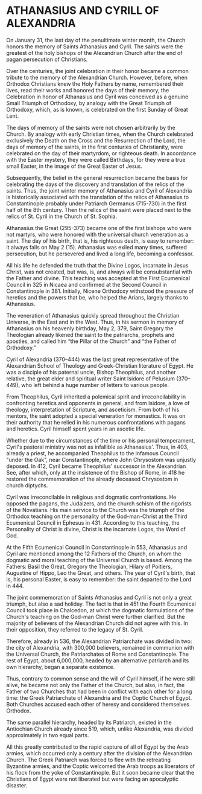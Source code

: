 # ATHANASIUS AND CYRILL OF ALEXANDRIA

On January 31, the last day of the penultimate winter month, the Church honors the memory of Saints Athanasius and Cyril. The saints were the greatest of the holy bishops of the Alexandrian Church after the end of pagan persecution of Christians.

Over the centuries, the joint celebration in their honor became a common tribute to the memory of the Alexandrian Church. However, before, when Orthodox Christians knew the Holy Fathers by name, remembered their lives, read their works and honored the days of their memory, the Celebration in honor of Athanasius and Cyril was conceived as a genuine Small Triumph of Orthodoxy, by analogy with the Great Triumph of Orthodoxy, which, as is known, is celebrated on the first Sunday of Great Lent.

The days of memory of the saints were not chosen arbitrarily by the Church. By analogy with early Christian times, when the Church celebrated exclusively the Death on the Cross and the Resurrection of the Lord, the days of memory of the saints, in the first centuries of Christianity, were celebrated on the day of their martyrdom, or righteous death. In accordance with the Easter mystery, they were called Birthdays, for they were a true small Easter, in the image of the Great Easter of Jesus.

Subsequently, the belief in the general resurrection became the basis for celebrating the days of the discovery and translation of the relics of the saints. Thus, the joint winter memory of Athanasius and Cyril of Alexandria is historically associated with the translation of the relics of Athanasius to Constantinople probably under Patriarch Germanus (715-730) in the first half of the 8th century. Then the relics of the saint were placed next to the relics of St. Cyril in the Church of St. Sophia.

Athanasius the Great (295-373) became one of the first bishops who were not martyrs, who were honored with the universal church veneration as a saint. The day of his birth, that is, his righteous death, is easy to remember: it always falls on May 2 (15). Athanasius was exiled many times, suffered persecution, but he persevered and lived a long life, becoming a confessor.

All his life he defended the truth that the Divine Logos, incarnate in Jesus Christ, was not created, but was, is, and always will be consubstantial with the Father and divine. This teaching was accepted at the First Ecumenical Council in 325 in Nicaea and confirmed at the Second Council in Constantinople in 381. Initially, Nicene Orthodoxy withstood the pressure of heretics and the powers that be, who helped the Arians, largely thanks to Athanasius.

The veneration of Athanasius quickly spread throughout the Christian Universe, in the East and in the West. Thus, in his sermon in memory of Athanasius on his heavenly birthday, May 2, 379, Saint Gregory the Theologian already likened the saint to the patriarchs, prophets and apostles, and called him “the Pillar of the Church” and “the Father of Orthodoxy.”

Cyril of Alexandria (370–444) was the last great representative of the Alexandrian School of Theology and Greek-Christian literature of Egypt. He was a disciple of his paternal uncle, Bishop Theophilus, and another relative, the great elder and spiritual writer Saint Isidore of Pelusium (370–449), who left behind a huge number of letters to various people.

From Theophilus, Cyril inherited a polemical spirit and irreconcilability in confronting heretics and opponents in general, and from Isidore, a love of theology, interpretation of Scripture, and asceticism. From both of his mentors, the saint adopted a special veneration for monastics. It was on their authority that he relied in his numerous confrontations with pagans and heretics. Cyril himself spent years in an ascetic life.

Whether due to the circumstances of the time or his personal temperament, Cyril's pastoral ministry was not as infallible as Athanasius'. Thus, in 403, already a priest, he accompanied Theophilus to the infamous Council "under the Oak", near Constantinople, where John Chrysostom was unjustly deposed. In 412, Cyril became Theophilus' successor in the Alexandrian See, after which, only at the insistence of the Bishop of Rome, in 418 he restored the commemoration of the already deceased Chrysostom in church diptychs.

Cyril was irreconcilable in religious and dogmatic confrontations. He opposed the pagans, the Judaizers, and the church schism of the rigorists of the Novatians. His main service to the Church was the triumph of the Orthodox teaching on the personality of the God-man-Christ at the Third Ecumenical Council in Ephesus in 431. According to this teaching, the Personality of Christ is divine, Christ is the incarnate Logos, the Word of God.

At the Fifth Ecumenical Council in Constantinople in 553, Athanasius and Cyril are mentioned among the 12 Fathers of the Church, on whom the dogmatic and moral teaching of the Universal Church is based. Among the Fathers: Basil the Great, Gregory the Theologian, Hilary of Poitiers, Augustine of Hippo, Leo the Great, and others. The year of Cyril's birth, that is, his personal Easter, is easy to remember: the saint departed to the Lord in 444.

The joint commemoration of Saints Athanasius and Cyril is not only a great triumph, but also a sad holiday. The fact is that in 451 the Fourth Ecumenical Council took place in Chalcedon, at which the dogmatic formulations of the Church's teaching on the God-man Christ were further clarified. But the majority of believers of the Alexandrian Church did not agree with this. In their opposition, they referred to the legacy of St. Cyril.

Therefore, already in 536, the Alexandrian Patriarchate was divided in two: the city of Alexandria, with 300,000 believers, remained in communion with the Universal Church, the Patriarchates of Rome and Constantinople. The rest of Egypt, about 6,000,000, headed by an alternative patriarch and its own hierarchy, began a separate existence.

Thus, contrary to common sense and the will of Cyril himself, if he were still alive, he became not only the Father of the Church, but also, in fact, the Father of two Churches that had been in conflict with each other for a long time: the Greek Patriarchate of Alexandria and the Coptic Church of Egypt. Both Churches accused each other of heresy and considered themselves Orthodox.

The same parallel hierarchy, headed by its Patriarch, existed in the Antiochian Church already since 519, which, unlike Alexandria, was divided approximately in two equal parts.

All this greatly contributed to the rapid capture of all of Egypt by the Arab armies, which occurred only a century after the division of the Alexandrian Church. The Greek Patriarch was forced to flee with the retreating Byzantine armies, and the Coptic welcomed the Arab troops as liberators of his flock from the yoke of Constantinople. But it soon became clear that the Christians of Egypt were not liberated but were facing an apocalyptic disaster.
